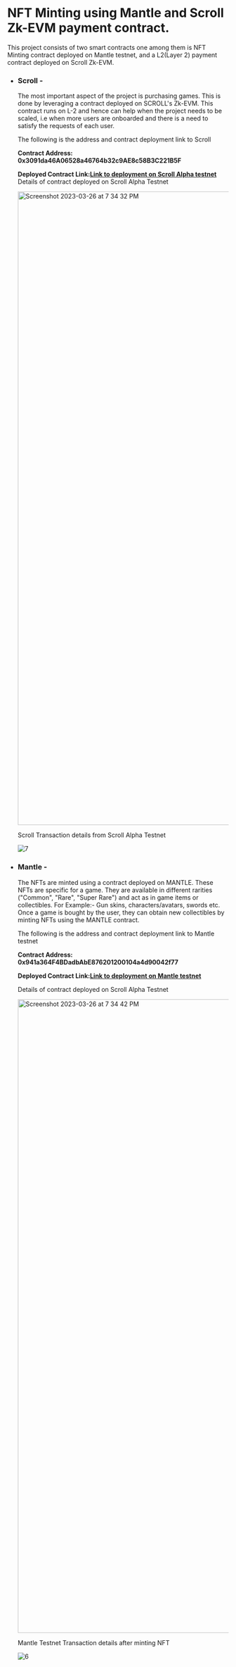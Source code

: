 # NFT Minting using Mantle and Scroll Zk-EVM payment contract.

This project consists of two smart contracts one among them is NFT Minting  contract deployed on Mantle testnet, and a L2(Layer 2) payment contract deployed on Scroll Zk-EVM.

- ### Scroll -
    The most important aspect of the project is purchasing games. This is done by leveraging a contract deployed on SCROLL's Zk-EVM. This         contract runs on L-2 and hence can help when the project needs to be scaled, i.e when more users are onboarded and there is a need to         satisfy the requests of each user.
    
    The following is the address and contract deployment link to Scroll 
    
    **Contract Address: 0x3091da46A06528a46764b32c9AE8c58B3C221B5F**
    
    **Deployed Contract Link:[Link to deployment on Scroll Alpha testnet](https://blockscout.scroll.io/address/0x3091da46A06528a46764b32c9AE8c58B3C221B5F)** 
    Details of contract deployed on Scroll Alpha Testnet
    
    <img width="1440" alt="Screenshot 2023-03-26 at 7 34 32 PM" src="https://user-images.githubusercontent.com/108075033/227781219-0998041f-2f78-49ee-ad8c-174570a7f892.png">

    
    Scroll Transaction details from Scroll Alpha Testnet
    
   ![7](https://user-images.githubusercontent.com/108075033/227780312-18747bd5-8e32-40dd-a131-0f736821fa22.png)


     

- ### Mantle -
    The NFTs are minted using a contract deployed on MANTLE. These NFTs are specific for a game. They are available in different rarities ("Common", "Rare", "Super Rare") and act as in game items or collectibles. For Example:- Gun skins, characters/avatars, swords etc.
    Once a game is bought by the user, they can obtain new collectibles by minting NFTs using the MANTLE contract.
    
    The following is the address and contract deployment link to Mantle testnet
    
    **Contract Address: 0x941a364F4BDadbAbE876201200104a4d90042f77**
    
    **Deployed Contract Link:[Link to deployment on Mantle testnet](https://explorer.testnet.mantle.xyz/address/0x941a364F4BDadbAbE876201200104a4d90042f77)**
    
    Details of contract deployed on Scroll Alpha Testnet
    
    <img width="1440" alt="Screenshot 2023-03-26 at 7 34 42 PM" src="https://user-images.githubusercontent.com/108075033/227781246-4f6d8938-c729-4d17-9996-a948022a3493.png">

    
     Mantle Testnet Transaction details after minting NFT
    
    ![6](https://user-images.githubusercontent.com/108075033/227780238-7b5d87d8-10fc-4d5a-bb15-bb549de9494c.png)

